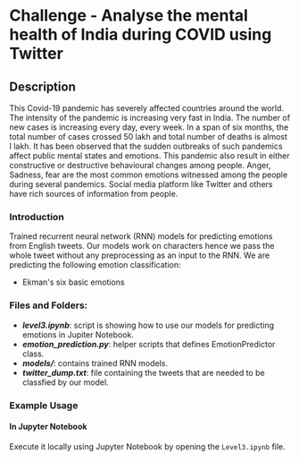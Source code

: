 # Challenge - Analyse the mental health of India during COVID using Twitter
## Description
This Covid-19 pandemic has severely affected countries around the world. The intensity of the pandemic is increasing very fast in India. The number of new cases is increasing every day, every week. In a span of six months, the total number of cases crossed 50 lakh and total number of deaths is almost I lakh. It has been observed that the sudden outbreaks of such pandemics affect public mental states and emotions. This pandemic also result in either constructive or destructive behavioural changes among people. Anger, Sadness, fear are the most common emotions witnessed among the people during several pandemics. Social media platform like Twitter and others have rich sources of information from people. 

### Introduction
Trained recurrent neural network (RNN) models for predicting emotions from English tweets. Our models work on characters hence we pass the whole tweet without any preprocessing as an input to the RNN. We are predicting the following emotion classification:
* Ekman's six basic emotions

### Files and Folders:
* __*level3.ipynb*__: script is showing how to use our models for predicting emotions in Jupiter Notebook.
* __*emotion_prediction.py*__: helper scripts that defines EmotionPredictor class.
* __*models/*__: contains trained RNN models.
* __*twitter_dump.txt*__: file containing the tweets that are needed to be classfied by our model.

### Example Usage

#### In Jupyter Notebook
Execute it locally using Jupyter Notebook by opening the `Level3.ipynb` file.
